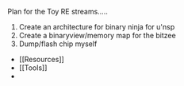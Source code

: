 Plan for the Toy RE streams.....

1. Create an architecture for binary ninja for u'nsp
2. Create a binaryview/memory map for the bitzee
3. Dump/flash chip myself



- [[Resources]]
- [[Tools]]
- 